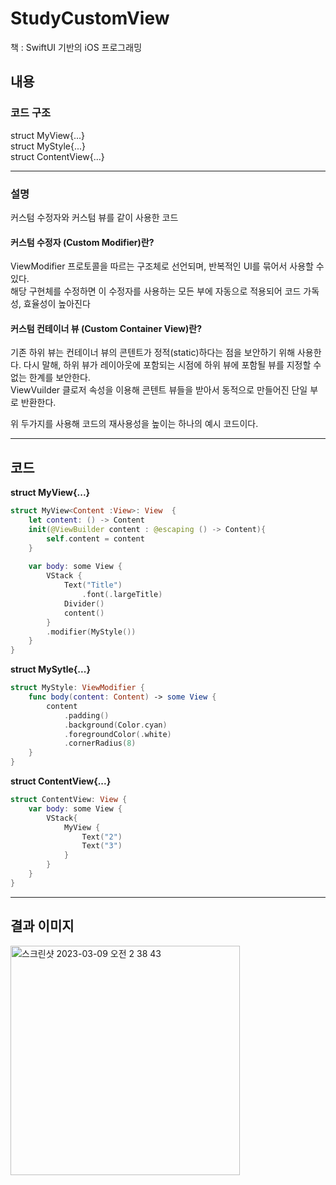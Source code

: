 # StudyCustomView
책 : SwiftUI 기반의 iOS 프로그래밍 

## 내용

### 코드 구조
struct MyView{...} <br/>
struct MyStyle{...} <br/>
struct ContentView{...} <br/>

---

### 설명
커스텀 수정자와 커스텀 뷰를 같이 사용한 코드<br/>
#### 커스텀 수정자 (Custom Modifier)란?
ViewModifier 프로토콜을 따르는 구조체로 선언되며, 반복적인 UI를 묶어서 사용할 수 있다.<br/>
해당 구현체를 수정하면 이 수정자를 사용하는 모든 부에 자동으로 적용되어 코드 가독성, 효율성이 높아진다 <br/>

#### 커스텀 컨테이너 뷰 (Custom Container View)란?
기존 하위 뷰는 컨테이너 뷰의 콘텐트가 정적(static)하다는 점을 보안하기 위해 사용한다. 다시 말해, 하위 뷰가 레이아웃에 포함되는 시점에 하위 뷰에 포함될 뷰를 지정할 수 없는 한계를 보안한다.<br/>
ViewVuilder 클로저 속성을 이용해 콘텐트 뷰들을 받아서 동적으로 만들어진 단일 부로 반환한다.

위 두가지를 사용해 코드의 재사용성을 높이는 하나의 예시 코드이다.

---
## 코드

**struct MyView{...}**

```swift
struct MyView<Content :View>: View  {
    let content: () -> Content
    init(@ViewBuilder content : @escaping () -> Content){
        self.content = content
    }
    
    var body: some View {
        VStack {
            Text("Title")
                .font(.largeTitle)
            Divider()
            content()
        }
        .modifier(MyStyle())
    }
}
```

**struct MySytle{...}**

```swift
struct MyStyle: ViewModifier {
    func body(content: Content) -> some View {
        content
            .padding()
            .background(Color.cyan)
            .foregroundColor(.white)
            .cornerRadius(8)
    }
}
```

**struct ContentView{...}**

```swift
struct ContentView: View {
    var body: some View {
        VStack{
            MyView {
                Text("2")
                Text("3")
            }
        }
    }
}
```


---
## 결과 이미지
<img width="367" alt="스크린샷 2023-03-09 오전 2 38 43" src="https://user-images.githubusercontent.com/43426556/223788414-eefc7e26-51e2-42f6-a859-5b5e14b607e5.png">
